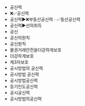 - 공신력
- ❌✅공신력
- 공신력▶️❌부동산공신력ㆍ✅동산공신력
- 공신력▶️선의취득
- 공신
- 공신의원칙
- 공신원칙
- 물권거래안전을더강하게보호
- 더강하게보호
- 제3자보호
- 공시방법의 공신력
- 공시방법 공신력
- 공시방법공신력
- 등기인도공신력
- 공시공신력
- 공시방법의공신력